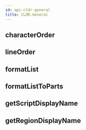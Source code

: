 ```yaml
---
id: api-cldr-general
title: CLDR.General
---
```


## characterOrder

## lineOrder

## formatList

## formatListToParts

## getScriptDisplayName

## getRegionDisplayName

